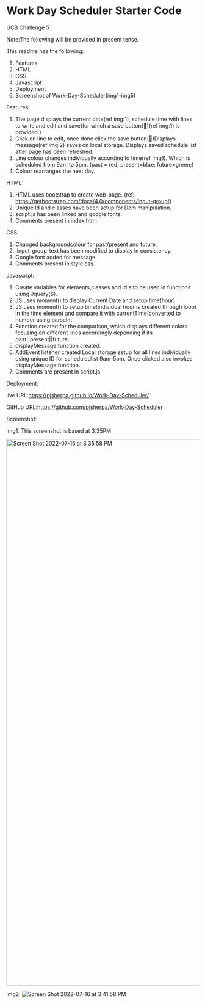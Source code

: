 # Work Day Scheduler Starter Code

UCB Challenge 5

Note:The following will be provided in present tense.

This readme has the following:
1. Features
2. HTML 
3. CSS 
4. Javascript 
5. Deployment 
6. Screenshot of Work-Day-Scheduler(img1-img5)

Features:

1. The page displays the current date(ref img:1), schedule time with lines to write and edit and save(for which a save button(💾)(ref img:1) is provided.)
2. Click on line to edit, once done click the save button(💾)Displays message(ref img:2) saves on local storage. Displays saved schedule list after page has been refreshed.
3. Line colour changes individually according to time(ref img1). Which is scheduled from 9am to 5pm. (past = red; present=blue; future=green;)
4. Colour rearranges the next day.

HTML:

1. HTML uses bootstrap to create web-page.  (ref: https://getbootstrap.com/docs/4.0/components/input-group/)
2. Unique Id and classes have been setup for Dom manipulation.
3. script.js has been linked and google fonts.
4. Comments present in index.html

CSS:
1. Changed backgroundcolour for past/present and future.
2. .input-group-text has been modified to display in consistency.
3. Google font added for message.
4. Comments present in style.css.

Javascript:

1. Create variables for elements,classes and id's to be used in functions using Jquery($).
2. JS uses moment() to display Current Date and setup time(hour)
3. JS uses moment() to setup time(individual hour is created through loop) in the time element and compare it with currentTime(converted to number using parseInt.
4. Function created for the comparison, which displays different colors focusing on different lines accordingly depending if its past||present||future.
5. displayMessage function created.
6. AddEvent listener created Local storage setup for all lines individually using unique ID for scheduledlist 9am-5pm. Once clicked also invokes displayMessage function.
7. Comments are present in script.js.

Deployment:

live URL:https://pjsherpa.github.io/Work-Day-Scheduler/

GitHub URL:https://github.com/pjsherpa/Work-Day-Scheduler

Screenshot:

img1: This screenshot is based at 3:35PM

<img width="1432" alt="Screen Shot 2022-07-16 at 3 35 58 PM" src="https://user-images.githubusercontent.com/105903416/179373856-a9ac6705-fbd2-418e-b1e9-025a2a8f5f32.png">


img2:
![Screen Shot 2022-07-16 at 3 41 58 PM](https://user-images.githubusercontent.com/105903416/179374042-67b7a666-eb4f-4849-9aa8-53f6bd9d2abe.png)

